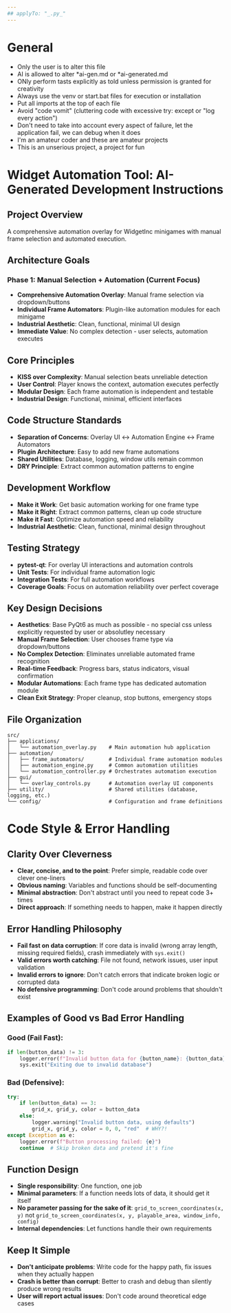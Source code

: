 ```yaml
---
## applyTo: "_.py_"
---
```


# General

- Only the user is to alter this file
- AI is allowed to alter \*ai-gen.md or \*ai-generated.md
- ONly perform tasts explicitly as told unless permission is granted for creativity
- Always use the venv or start.bat files for execution or installation
- Put all imports at the top of each file
- Avoid "code vomit" (cluttering code with excessive try: except or "log every action")
- Don't need to take into account every aspect of failure, let the application fail, we can debug when it does
- I'm an amateur coder and these are amateur projects
- This is an unserious project, a project for fun

# Widget Automation Tool: AI-Generated Development Instructions

## Project Overview

A comprehensive automation overlay for WidgetInc minigames with manual frame selection and automated execution.

## Architecture Goals

### Phase 1: Manual Selection + Automation (Current Focus)

- **Comprehensive Automation Overlay**: Manual frame selection via dropdown/buttons
- **Individual Frame Automators**: Plugin-like automation modules for each minigame
- **Industrial Aesthetic**: Clean, functional, minimal UI design
- **Immediate Value**: No complex detection - user selects, automation executes

## Core Principles

- **KISS over Complexity**: Manual selection beats unreliable detection
- **User Control**: Player knows the context, automation executes perfectly
- **Modular Design**: Each frame automation is independent and testable
- **Industrial Design**: Functional, minimal, efficient interfaces

## Code Structure Standards

- **Separation of Concerns**: Overlay UI ↔ Automation Engine ↔ Frame Automators
- **Plugin Architecture**: Easy to add new frame automations
- **Shared Utilities**: Database, logging, window utils remain common
- **DRY Principle**: Extract common automation patterns to engine

## Development Workflow

- **Make it Work**: Get basic automation working for one frame type
- **Make it Right**: Extract common patterns, clean up code structure
- **Make it Fast**: Optimize automation speed and reliability
- **Industrial Aesthetic**: Clean, functional, minimal design throughout

## Testing Strategy

- **pytest-qt**: For overlay UI interactions and automation controls
- **Unit Tests**: For individual frame automation logic
- **Integration Tests**: For full automation workflows
- **Coverage Goals**: Focus on automation reliability over perfect coverage

## Key Design Decisions

- **Aesthetics**: Base PyQt6 as much as possible - no special css unless explicitly requested by user or absolutley necessary
- **Manual Frame Selection**: User chooses frame type via dropdown/buttons
- **No Complex Detection**: Eliminates unreliable automated frame recognition
- **Real-time Feedback**: Progress bars, status indicators, visual confirmation
- **Modular Automations**: Each frame type has dedicated automation module
- **Clean Exit Strategy**: Proper cleanup, stop buttons, emergency stops

## File Organization

```
src/
├── applications/
│   └── automation_overlay.py    # Main automation hub application
├── automation/
│   ├── frame_automators/        # Individual frame automation modules
│   ├── automation_engine.py     # Common automation utilities
│   └── automation_controller.py # Orchestrates automation execution
├── gui/
│   └── overlay_controls.py      # Automation overlay UI components
├── utility/                     # Shared utilities (database, logging, etc.)
└── config/                      # Configuration and frame definitions
```

# Code Style & Error Handling

## Clarity Over Cleverness

- **Clear, concise, and to the point**: Prefer simple, readable code over clever one-liners
- **Obvious naming**: Variables and functions should be self-documenting
- **Minimal abstraction**: Don't abstract until you need to repeat code 3+ times
- **Direct approach**: If something needs to happen, make it happen directly

## Error Handling Philosophy

- **Fail fast on data corruption**: If core data is invalid (wrong array length, missing required fields), crash immediately with `sys.exit()`
- **Valid errors worth catching**: File not found, network issues, user input validation
- **Invalid errors to ignore**: Don't catch errors that indicate broken logic or corrupted data
- **No defensive programming**: Don't code around problems that shouldn't exist

## Examples of Good vs Bad Error Handling

### Good (Fail Fast):

```python
if len(button_data) != 3:
    logger.error(f"Invalid button data for {button_name}: {button_data}")
    sys.exit("Exiting due to invalid database")
```

### Bad (Defensive):

```python
try:
    if len(button_data) == 3:
        grid_x, grid_y, color = button_data
    else:
        logger.warning("Invalid button data, using defaults")
        grid_x, grid_y, color = 0, 0, "red"  # WHY?!
except Exception as e:
    logger.error(f"Button processing failed: {e}")
    continue  # Skip broken data and pretend it's fine
```

## Function Design

- **Single responsibility**: One function, one job
- **Minimal parameters**: If a function needs lots of data, it should get it itself
- **No parameter passing for the sake of it**: `grid_to_screen_coordinates(x, y)` not `grid_to_screen_coordinates(x, y, playable_area, window_info, config)`
- **Internal dependencies**: Let functions handle their own requirements

## Keep It Simple

- **Don't anticipate problems**: Write code for the happy path, fix issues when they actually happen
- **Crash is better than corrupt**: Better to crash and debug than silently produce wrong results
- **User will report actual issues**: Don't code around theoretical edge cases
